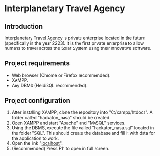 # Interplanetary Travel Agency
## Introduction
Interplanetary Travel Agency is private enterprise located in the future (specifically in the year 2223). It is the first private enterprise to allow humans to travel across the Solar System using their innovative software.

## Project requirements
* Web browser (Chrome or Firefox recommended).
* XAMPP.
* Any DBMS (HeidiSQL recommended).

## Project configuration
1. After installing XAMPP, clone the repository into "C:/xampp/htdocs". A folder called "hackaton_nasa" should be created.
2. Open XAMPP and start "Apache" and "MySQL" services.
3. Using the DBMS, execute the file called "hackaton_nasa.sql" located in the folder "SQL". This should create the database and fill it with data for the application to work.
4. Open the link "[localhost](http://localhost/Hackaton_NASA/login.php)".
5. (Recommended) Press F11 to open in full screen.

## 
